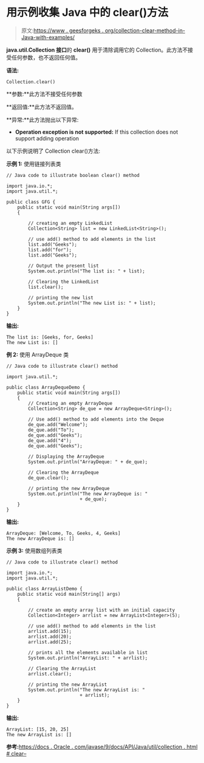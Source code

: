 # 用示例收集 Java 中的 clear()方法

> 原文:[https://www . geesforgeks . org/collection-clear-method-in-Java-with-examples/](https://www.geeksforgeeks.org/collection-clear-method-in-java-with-examples/)

**java.util.Collection 接口**的 **clear()** 用于清除调用它的 Collection。此方法不接受任何参数，也不返回任何值。

**语法:**

```
Collection.clear()

```

**参数:**此方法不接受任何参数

**返回值:**此方法不返回值。

**异常:**此方法抛出以下异常:

*   **Operation exception is not supported:** If this collection does not support adding operation

以下示例说明了 Collection clear()方法:

**示例 1:** 使用链接列表类

```
// Java code to illustrate boolean clear() method

import java.io.*;
import java.util.*;

public class GFG {
    public static void main(String args[])
    {

        // creating an empty LinkedList
        Collection<String> list = new LinkedList<String>();

        // use add() method to add elements in the list
        list.add("Geeks");
        list.add("for");
        list.add("Geeks");

        // Output the present list
        System.out.println("The list is: " + list);

        // Clearing the LinkedList
        list.clear();

        // printing the new list
        System.out.println("The new List is: " + list);
    }
}
```

**输出:**

```
The list is: [Geeks, for, Geeks]
The new List is: []

```

**例 2:** 使用 ArrayDeque 类

```
// Java code to illustrate clear() method

import java.util.*;

public class ArrayDequeDemo {
    public static void main(String args[])
    {
        // Creating an empty ArrayDeque
        Collection<String> de_que = new ArrayDeque<String>();

        // Use add() method to add elements into the Deque
        de_que.add("Welcome");
        de_que.add("To");
        de_que.add("Geeks");
        de_que.add("4");
        de_que.add("Geeks");

        // Displaying the ArrayDeque
        System.out.println("ArrayDeque: " + de_que);

        // Clearing the ArrayDeque
        de_que.clear();

        // printing the new ArrayDeque
        System.out.println("The new ArrayDeque is: "
                           + de_que);
    }
}
```

**输出:**

```
ArrayDeque: [Welcome, To, Geeks, 4, Geeks]
The new ArrayDeque is: []

```

**示例 3:** 使用数组列表类

```
// Java code to illustrate clear() method

import java.io.*;
import java.util.*;

public class ArrayListDemo {
    public static void main(String[] args)
    {

        // create an empty array list with an initial capacity
        Collection<Integer> arrlist = new ArrayList<Integer>(5);

        // use add() method to add elements in the list
        arrlist.add(15);
        arrlist.add(20);
        arrlist.add(25);

        // prints all the elements available in list
        System.out.println("ArrayList: " + arrlist);

        // Clearing the ArrayList
        arrlist.clear();

        // printing the new ArrayList
        System.out.println("The new ArrayList is: "
                           + arrlist);
    }
}
```

**输出:**

```
ArrayList: [15, 20, 25]
The new ArrayList is: []

```

**参考:**[https://docs . Oracle . com/javase/9/docs/API/Java/util/collection . html # clear–](https://docs.oracle.com/javase/9/docs/api/java/util/Collection.html#clear--)